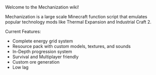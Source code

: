Welcome to the Mechanization wiki!

Mechanization is a large scale Minecraft function script that emulates popular technology mods like Thermal Expansion and Industrial Craft 2.

Current Features:
* Complete energy grid system
* Resource pack with custom models, textures, and sounds
* In-Depth progression system
* Survival and Multiplayer friendly
* Custom ore generation
* Low lag